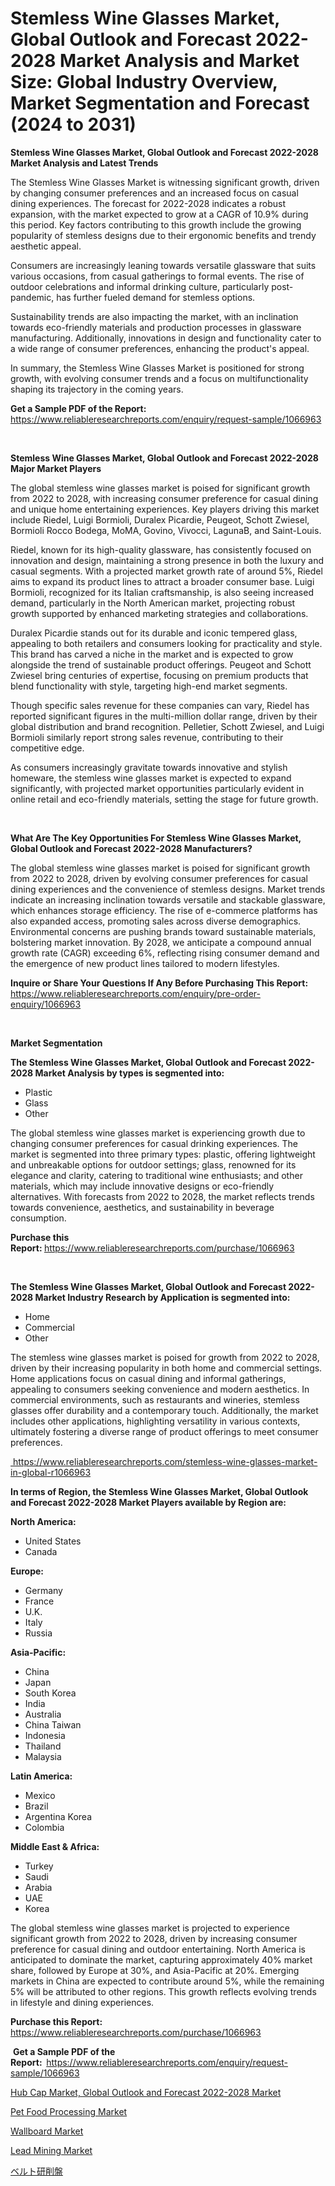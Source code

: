 <p><h1>Stemless Wine Glasses Market, Global Outlook and Forecast 2022-2028 Market Analysis and Market Size: Global Industry Overview, Market Segmentation and Forecast (2024 to 2031)</h1></p><p><strong>Stemless Wine Glasses Market, Global Outlook and Forecast 2022-2028 Market Analysis and Latest Trends</strong></p>
<p><p>The Stemless Wine Glasses Market is witnessing significant growth, driven by changing consumer preferences and an increased focus on casual dining experiences. The forecast for 2022-2028 indicates a robust expansion, with the market expected to grow at a CAGR of 10.9% during this period. Key factors contributing to this growth include the growing popularity of stemless designs due to their ergonomic benefits and trendy aesthetic appeal. </p><p>Consumers are increasingly leaning towards versatile glassware that suits various occasions, from casual gatherings to formal events. The rise of outdoor celebrations and informal drinking culture, particularly post-pandemic, has further fueled demand for stemless options. </p><p>Sustainability trends are also impacting the market, with an inclination towards eco-friendly materials and production processes in glassware manufacturing. Additionally, innovations in design and functionality cater to a wide range of consumer preferences, enhancing the product's appeal. </p><p>In summary, the Stemless Wine Glasses Market is positioned for strong growth, with evolving consumer trends and a focus on multifunctionality shaping its trajectory in the coming years.</p></p>
<p><strong>Get a Sample PDF of the Report:&nbsp;</strong> <a href="https://www.reliableresearchreports.com/enquiry/request-sample/1066963">https://www.reliableresearchreports.com/enquiry/request-sample/1066963</a></p>
<p>&nbsp;</p>
<p><strong>Stemless Wine Glasses Market, Global Outlook and Forecast 2022-2028 Major Market Players</strong></p>
<p><p>The global stemless wine glasses market is poised for significant growth from 2022 to 2028, with increasing consumer preference for casual dining and unique home entertaining experiences. Key players driving this market include Riedel, Luigi Bormioli, Duralex Picardie, Peugeot, Schott Zwiesel, Bormioli Rocco Bodega, MoMA, Govino, Vivocci, LagunaB, and Saint-Louis.</p><p>Riedel, known for its high-quality glassware, has consistently focused on innovation and design, maintaining a strong presence in both the luxury and casual segments. With a projected market growth rate of around 5%, Riedel aims to expand its product lines to attract a broader consumer base. Luigi Bormioli, recognized for its Italian craftsmanship, is also seeing increased demand, particularly in the North American market, projecting robust growth supported by enhanced marketing strategies and collaborations.</p><p>Duralex Picardie stands out for its durable and iconic tempered glass, appealing to both retailers and consumers looking for practicality and style. This brand has carved a niche in the market and is expected to grow alongside the trend of sustainable product offerings. Peugeot and Schott Zwiesel bring centuries of expertise, focusing on premium products that blend functionality with style, targeting high-end market segments.</p><p>Though specific sales revenue for these companies can vary, Riedel has reported significant figures in the multi-million dollar range, driven by their global distribution and brand recognition. Pelletier, Schott Zwiesel, and Luigi Bormioli similarly report strong sales revenue, contributing to their competitive edge. </p><p>As consumers increasingly gravitate towards innovative and stylish homeware, the stemless wine glasses market is expected to expand significantly, with projected market opportunities particularly evident in online retail and eco-friendly materials, setting the stage for future growth.</p></p>
<p>&nbsp;</p>
<p><strong>What Are The Key Opportunities For Stemless Wine Glasses Market, Global Outlook and Forecast 2022-2028 Manufacturers?</strong></p>
<p><p>The global stemless wine glasses market is poised for significant growth from 2022 to 2028, driven by evolving consumer preferences for casual dining experiences and the convenience of stemless designs. Market trends indicate an increasing inclination towards versatile and stackable glassware, which enhances storage efficiency. The rise of e-commerce platforms has also expanded access, promoting sales across diverse demographics. Environmental concerns are pushing brands toward sustainable materials, bolstering market innovation. By 2028, we anticipate a compound annual growth rate (CAGR) exceeding 6%, reflecting rising consumer demand and the emergence of new product lines tailored to modern lifestyles.</p></p>
<p><strong>Inquire or Share Your Questions If Any Before Purchasing This Report:</strong> <a href="https://www.reliableresearchreports.com/enquiry/pre-order-enquiry/1066963">https://www.reliableresearchreports.com/enquiry/pre-order-enquiry/1066963</a></p>
<p>&nbsp;</p>
<p><strong>Market Segmentation</strong></p>
<p><strong>The Stemless Wine Glasses Market, Global Outlook and Forecast 2022-2028 Market Analysis by types is segmented into:</strong></p>
<p><ul><li>Plastic</li><li>Glass</li><li>Other</li></ul></p>
<p><p>The global stemless wine glasses market is experiencing growth due to changing consumer preferences for casual drinking experiences. The market is segmented into three primary types: plastic, offering lightweight and unbreakable options for outdoor settings; glass, renowned for its elegance and clarity, catering to traditional wine enthusiasts; and other materials, which may include innovative designs or eco-friendly alternatives. With forecasts from 2022 to 2028, the market reflects trends towards convenience, aesthetics, and sustainability in beverage consumption.</p></p>
<p><strong>Purchase this Report:&nbsp;</strong><a href="https://www.reliableresearchreports.com/purchase/1066963">https://www.reliableresearchreports.com/purchase/1066963</a></p>
<p>&nbsp;</p>
<p><strong>The Stemless Wine Glasses Market, Global Outlook and Forecast 2022-2028 Market Industry Research by Application is segmented into:</strong></p>
<p><ul><li>Home</li><li>Commercial</li><li>Other</li></ul></p>
<p><p>The stemless wine glasses market is poised for growth from 2022 to 2028, driven by their increasing popularity in both home and commercial settings. Home applications focus on casual dining and informal gatherings, appealing to consumers seeking convenience and modern aesthetics. In commercial environments, such as restaurants and wineries, stemless glasses offer durability and a contemporary touch. Additionally, the market includes other applications, highlighting versatility in various contexts, ultimately fostering a diverse range of product offerings to meet consumer preferences.</p></p>
<p><a href="https://www.reliableresearchreports.com/stemless-wine-glasses-market-in-global-r1066963">&nbsp;https://www.reliableresearchreports.com/stemless-wine-glasses-market-in-global-r1066963</a></p>
<p><strong>In terms of Region, the Stemless Wine Glasses Market, Global Outlook and Forecast 2022-2028 Market Players available by Region are:</strong></p>
<p>
    <p> <strong> North America: </strong>
        <ul>
            <li>United States</li>
            <li>Canada</li>
        </ul>
        </p> 
    <p> <strong> Europe: </strong>
        <ul>
            <li>Germany</li>
            <li>France</li>
            <li>U.K.</li>
            <li>Italy</li>
            <li>Russia</li>
        </ul>
        </p> 
    <p> <strong> Asia-Pacific: </strong>
        <ul>
            <li>China</li>
            <li>Japan</li>
            <li>South Korea</li>
            <li>India</li>
            <li>Australia</li>
            <li>China Taiwan</li>
            <li>Indonesia</li>
            <li>Thailand</li>
            <li>Malaysia</li>
        </ul>
        </p> 
    <p> <strong> Latin America: </strong>
        <ul>
            <li>Mexico</li>
            <li>Brazil</li>
            <li>Argentina Korea</li>
            <li>Colombia</li>
        </ul>
        </p> 
    <p> <strong> Middle East & Africa: </strong>
        <ul>
            <li>Turkey</li>
            <li>Saudi</li>
            <li>Arabia</li>
            <li>UAE</li>
            <li>Korea</li>
        </ul>
    </p>
    </p>
<p><p>The global stemless wine glasses market is projected to experience significant growth from 2022 to 2028, driven by increasing consumer preference for casual dining and outdoor entertaining. North America is anticipated to dominate the market, capturing approximately 40% market share, followed by Europe at 30%, and Asia-Pacific at 20%. Emerging markets in China are expected to contribute around 5%, while the remaining 5% will be attributed to other regions. This growth reflects evolving trends in lifestyle and dining experiences.</p></p>
<p><strong>Purchase this Report: </strong><a href="https://www.reliableresearchreports.com/purchase/1066963">https://www.reliableresearchreports.com/purchase/1066963</a></p>
<p>&nbsp;<strong>Get a Sample PDF of the Report:&nbsp;&nbsp;</strong><a href="https://www.reliableresearchreports.com/enquiry/request-sample/1066963">https://www.reliableresearchreports.com/enquiry/request-sample/1066963</a></p>
<p><strong></strong></p>
<p><p><a href="https://github.com/FahadAhmed712/Market-Research-Report-List-1/blob/main/hub-cap-market-global-outlook-and-forecast-2022-2028-market.md">Hub Cap Market, Global Outlook and Forecast 2022-2028 Market</a></p><p><a href="https://medium.com/@sophie.manning3687/the-pet-food-processing-market-has-grown-significantly-as-a-result-of-several-important-causes-238e464e4023">Pet Food Processing Market</a></p><p><a href="https://www.linkedin.com/pulse/market-leaders-laggards-global-wallboard-trends-forecast-2024-byjse?trackingId=QxKrQQw1Q62O4o3bwWuhTw%3D%3D">Wallboard Market</a></p><p><a href="https://issuu.com/reportprime-2/docs/lead-mining-market-size-2030.pptx_89d2600ca2293e">Lead Mining Market</a></p><p><a href="https://medium.com/@cloydabbott2023/%E3%82%B0%E3%83%AD%E3%83%BC%E3%83%90%E3%83%AB%E3%83%99%E3%83%AB%E3%83%88%E7%A0%94%E5%89%8A%E6%A9%9F%E5%B8%82%E5%A0%B4-%E3%82%A2%E3%83%97%E3%83%AA%E3%82%B1%E3%83%BC%E3%82%B7%E3%83%A7%E3%83%B3-%E6%9C%80%E7%B5%82%E4%BD%BF%E7%94%A8%E7%94%A3%E6%A5%AD-%E3%82%BF%E3%82%A4%E3%83%97-%E6%A9%9F%E5%99%A8-%E5%9C%B0%E5%9F%9F%E3%81%AB%E7%84%A6%E7%82%B9%E3%82%92%E5%BD%93%E3%81%A6%E3%81%9F%E5%88%86%E6%9E%90%E3%81%A8%E4%BA%88%E6%B8%AC-2024%E5%B9%B4-2031%E5%B9%B4-8c999b21a37f">ベルト研削盤</a></p></p>